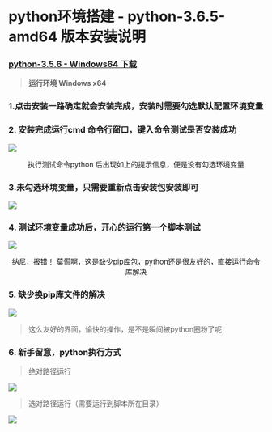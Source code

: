# python环境搭建  -  python-3.6.5-amd64 版本安装说明 #



### [ python-3.5.6 - Windows64 下载](https://download.csdn.net/download/bencheng06/10630796) ##
 
 




> **运行环境 Windows x64**


###  1.点击安装一路确定就会安装完成，安装时需要勾选默认配置环境变量 ###



### 2. 安装完成运行cmd 命令行窗口，键入命令测试是否安装成功 ###

![](https://i.imgur.com/wWtnmGS.png)

<center> 执行测试命令python 后出现如上的提示信息，便是没有勾选环境变量</center>


### 3.未勾选环境变量，只需要重新点击安装包安装即可 ###

![](https://i.imgur.com/DfFvkSA.png)

### 4. 测试环境变量成功后，开心的运行第一个脚本测试 ####


![](https://i.imgur.com/dgYgeOJ.png)


<center> 纳尼，报错！ 莫慌啊，这是缺少pip库包，python还是很友好的，直接运行命令库解决 </center>


### 5. 缺少换pip库文件的解决 ###

![](https://i.imgur.com/jl0t3f3.png)



> 这么友好的界面，愉快的操作，是不是瞬间被python圈粉了呢



### 6. 新手留意，python执行方式 ###

> 绝对路径运行 

![](https://i.imgur.com/fZfyzQi.png)



> 选对路径运行（需要运行到脚本所在目录）

![](https://i.imgur.com/ZssOBAZ.png)




